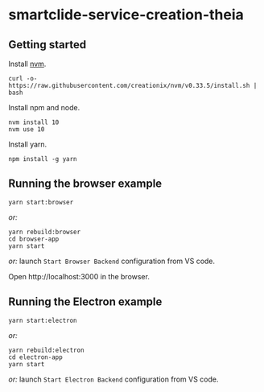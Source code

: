 <!--
   Copyright (C) 2021-2022 University of Macedonia
   
   This program and the accompanying materials are made
   available under the terms of the Eclipse Public License 2.0
   which is available at https://www.eclipse.org/legal/epl-2.0/
   
   SPDX-License-Identifier: EPL-2.0
-->
# smartclide-service-creation-theia

## Getting started

Install [nvm](https://github.com/creationix/nvm#install-script).

    curl -o- https://raw.githubusercontent.com/creationix/nvm/v0.33.5/install.sh | bash

Install npm and node.

    nvm install 10
    nvm use 10

Install yarn.

    npm install -g yarn

## Running the browser example

    yarn start:browser

*or:*

    yarn rebuild:browser
    cd browser-app
    yarn start

*or:* launch `Start Browser Backend` configuration from VS code.

Open http://localhost:3000 in the browser.

## Running the Electron example

    yarn start:electron

*or:*

    yarn rebuild:electron
    cd electron-app
    yarn start

*or:* launch `Start Electron Backend` configuration from VS code.
